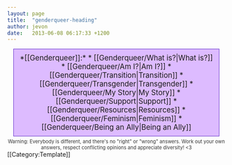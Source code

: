 ```yaml
---
layout: page
title:  "genderqueer-heading"
author: jevon
date:   2013-06-08 06:17:33 +1200
---
```


<div class="genderqueer">*[[Genderqueer]]:*
* [[Genderqueer/What is?|What is?]]
* [[Genderqueer/Am I?|Am I?]]
* [[Genderqueer/Transition|Transition]]
* [[Genderqueer/Transgender|Transgender]]
* [[Genderqueer/My Story|My Story]]
* [[Genderqueer/Support|Support]]
* [[Genderqueer/Resources|Resources]]
* [[Genderqueer/Feminism|Feminism]]
* [[Genderqueer/Being an Ally|Being an Ally]]
</div>
<div class="genderqueer-warning">Warning: Everybody is different, and there's no "right" or "wrong" answers. Work out your own answers, respect conflicting opinions and appreciate diversity! &lt;3</div><style>.genderqueer { display: block; border: 1px solid #63c; background: #dbf; margin: 5px auto; padding: 10px; width: 90%; text-align: center; font-size: 120%; } .genderqueer ul { display: inline; list-style: none; margin: 0; padding: 0; white-space: nowrap; } .genderqueer li { display: inline-block; margin: 0; padding: 0; white-space: nowrap; } .genderqueer a { color: #309; text-decoration: none; } .genderqueer a:hover { color: #206; text-decoration: underline; } .genderqueer li+li:before { content: '-'; padding-left: 5px; padding-right: 8px; } .genderqueer b { padding-right: 5px; } .genderqueer li b { padding-right: 0; } .genderqueer-warning { font-size: 80%; text-align: center; color: #333; } .genderqueer-warning+br { display: none; } </style>[[Category:Template]]